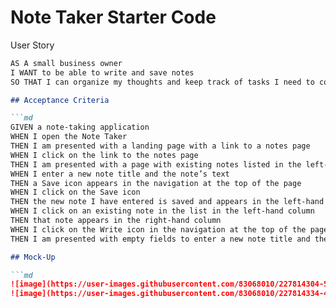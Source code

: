 # Note Taker Starter Code


User Story

```md
AS A small business owner
I WANT to be able to write and save notes
SO THAT I can organize my thoughts and keep track of tasks I need to complete

## Acceptance Criteria

```md
GIVEN a note-taking application
WHEN I open the Note Taker
THEN I am presented with a landing page with a link to a notes page
WHEN I click on the link to the notes page
THEN I am presented with a page with existing notes listed in the left-hand column, plus empty fields to enter a new note title and the note’s text in the right-hand column
WHEN I enter a new note title and the note’s text
THEN a Save icon appears in the navigation at the top of the page
WHEN I click on the Save icon
THEN the new note I have entered is saved and appears in the left-hand column with the other existing notes
WHEN I click on an existing note in the list in the left-hand column
THEN that note appears in the right-hand column
WHEN I click on the Write icon in the navigation at the top of the page
THEN I am presented with empty fields to enter a new note title and the note’s text in the right-hand column

## Mock-Up

```md
![image](https://user-images.githubusercontent.com/83068010/227814304-510515ec-c7f0-43d7-b75c-9dbde03c2e2d.png)
![image](https://user-images.githubusercontent.com/83068010/227814334-49b7610f-0169-46f2-b3e3-2e36be5dbbdf.png)


